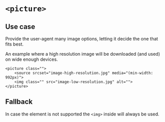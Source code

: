 # `<picture>`

## Use case

Provide the user-agent many image options, letting it decide the one that fits best.

An example where a high resolution image will be downloaded (and used) on wide enough devices.

```
<picture class="">
    <source srcset="image-high-resolution.jpg" media="(min-width: 992px)">
    <img class="" src="image-low-resolution.jpg" alt="">
</picture>
```

## Fallback

In case the element is not supported the `<img>` inside will always be used.
